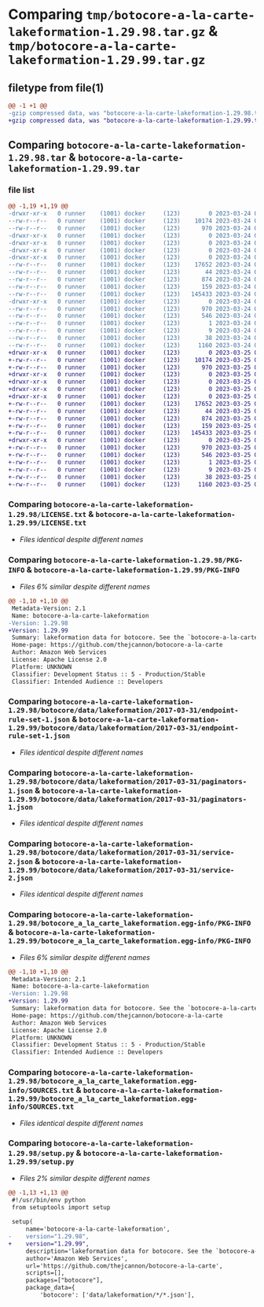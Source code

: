# Comparing `tmp/botocore-a-la-carte-lakeformation-1.29.98.tar.gz` & `tmp/botocore-a-la-carte-lakeformation-1.29.99.tar.gz`

## filetype from file(1)

```diff
@@ -1 +1 @@
-gzip compressed data, was "botocore-a-la-carte-lakeformation-1.29.98.tar", last modified: Fri Mar 24 01:24:27 2023, max compression
+gzip compressed data, was "botocore-a-la-carte-lakeformation-1.29.99.tar", last modified: Sat Mar 25 01:22:51 2023, max compression
```

## Comparing `botocore-a-la-carte-lakeformation-1.29.98.tar` & `botocore-a-la-carte-lakeformation-1.29.99.tar`

### file list

```diff
@@ -1,19 +1,19 @@
-drwxr-xr-x   0 runner    (1001) docker     (123)        0 2023-03-24 01:24:27.462021 botocore-a-la-carte-lakeformation-1.29.98/
--rw-r--r--   0 runner    (1001) docker     (123)    10174 2023-03-24 01:24:27.000000 botocore-a-la-carte-lakeformation-1.29.98/LICENSE.txt
--rw-r--r--   0 runner    (1001) docker     (123)      970 2023-03-24 01:24:27.458021 botocore-a-la-carte-lakeformation-1.29.98/PKG-INFO
-drwxr-xr-x   0 runner    (1001) docker     (123)        0 2023-03-24 01:24:27.458021 botocore-a-la-carte-lakeformation-1.29.98/botocore/
-drwxr-xr-x   0 runner    (1001) docker     (123)        0 2023-03-24 01:24:27.458021 botocore-a-la-carte-lakeformation-1.29.98/botocore/data/
-drwxr-xr-x   0 runner    (1001) docker     (123)        0 2023-03-24 01:24:27.458021 botocore-a-la-carte-lakeformation-1.29.98/botocore/data/lakeformation/
-drwxr-xr-x   0 runner    (1001) docker     (123)        0 2023-03-24 01:24:27.458021 botocore-a-la-carte-lakeformation-1.29.98/botocore/data/lakeformation/2017-03-31/
--rw-r--r--   0 runner    (1001) docker     (123)    17652 2023-03-24 01:23:57.000000 botocore-a-la-carte-lakeformation-1.29.98/botocore/data/lakeformation/2017-03-31/endpoint-rule-set-1.json
--rw-r--r--   0 runner    (1001) docker     (123)       44 2023-03-24 01:23:57.000000 botocore-a-la-carte-lakeformation-1.29.98/botocore/data/lakeformation/2017-03-31/examples-1.json
--rw-r--r--   0 runner    (1001) docker     (123)      874 2023-03-24 01:23:57.000000 botocore-a-la-carte-lakeformation-1.29.98/botocore/data/lakeformation/2017-03-31/paginators-1.json
--rw-r--r--   0 runner    (1001) docker     (123)      159 2023-03-24 01:23:57.000000 botocore-a-la-carte-lakeformation-1.29.98/botocore/data/lakeformation/2017-03-31/paginators-1.sdk-extras.json
--rw-r--r--   0 runner    (1001) docker     (123)   145433 2023-03-24 01:23:57.000000 botocore-a-la-carte-lakeformation-1.29.98/botocore/data/lakeformation/2017-03-31/service-2.json
-drwxr-xr-x   0 runner    (1001) docker     (123)        0 2023-03-24 01:24:27.458021 botocore-a-la-carte-lakeformation-1.29.98/botocore_a_la_carte_lakeformation.egg-info/
--rw-r--r--   0 runner    (1001) docker     (123)      970 2023-03-24 01:24:27.000000 botocore-a-la-carte-lakeformation-1.29.98/botocore_a_la_carte_lakeformation.egg-info/PKG-INFO
--rw-r--r--   0 runner    (1001) docker     (123)      546 2023-03-24 01:24:27.000000 botocore-a-la-carte-lakeformation-1.29.98/botocore_a_la_carte_lakeformation.egg-info/SOURCES.txt
--rw-r--r--   0 runner    (1001) docker     (123)        1 2023-03-24 01:24:27.000000 botocore-a-la-carte-lakeformation-1.29.98/botocore_a_la_carte_lakeformation.egg-info/dependency_links.txt
--rw-r--r--   0 runner    (1001) docker     (123)        9 2023-03-24 01:24:27.000000 botocore-a-la-carte-lakeformation-1.29.98/botocore_a_la_carte_lakeformation.egg-info/top_level.txt
--rw-r--r--   0 runner    (1001) docker     (123)       38 2023-03-24 01:24:27.462021 botocore-a-la-carte-lakeformation-1.29.98/setup.cfg
--rw-r--r--   0 runner    (1001) docker     (123)     1160 2023-03-24 01:24:27.000000 botocore-a-la-carte-lakeformation-1.29.98/setup.py
+drwxr-xr-x   0 runner    (1001) docker     (123)        0 2023-03-25 01:22:51.776090 botocore-a-la-carte-lakeformation-1.29.99/
+-rw-r--r--   0 runner    (1001) docker     (123)    10174 2023-03-25 01:22:51.000000 botocore-a-la-carte-lakeformation-1.29.99/LICENSE.txt
+-rw-r--r--   0 runner    (1001) docker     (123)      970 2023-03-25 01:22:51.776090 botocore-a-la-carte-lakeformation-1.29.99/PKG-INFO
+drwxr-xr-x   0 runner    (1001) docker     (123)        0 2023-03-25 01:22:51.772090 botocore-a-la-carte-lakeformation-1.29.99/botocore/
+drwxr-xr-x   0 runner    (1001) docker     (123)        0 2023-03-25 01:22:51.772090 botocore-a-la-carte-lakeformation-1.29.99/botocore/data/
+drwxr-xr-x   0 runner    (1001) docker     (123)        0 2023-03-25 01:22:51.772090 botocore-a-la-carte-lakeformation-1.29.99/botocore/data/lakeformation/
+drwxr-xr-x   0 runner    (1001) docker     (123)        0 2023-03-25 01:22:51.776090 botocore-a-la-carte-lakeformation-1.29.99/botocore/data/lakeformation/2017-03-31/
+-rw-r--r--   0 runner    (1001) docker     (123)    17652 2023-03-25 01:22:12.000000 botocore-a-la-carte-lakeformation-1.29.99/botocore/data/lakeformation/2017-03-31/endpoint-rule-set-1.json
+-rw-r--r--   0 runner    (1001) docker     (123)       44 2023-03-25 01:22:12.000000 botocore-a-la-carte-lakeformation-1.29.99/botocore/data/lakeformation/2017-03-31/examples-1.json
+-rw-r--r--   0 runner    (1001) docker     (123)      874 2023-03-25 01:22:12.000000 botocore-a-la-carte-lakeformation-1.29.99/botocore/data/lakeformation/2017-03-31/paginators-1.json
+-rw-r--r--   0 runner    (1001) docker     (123)      159 2023-03-25 01:22:12.000000 botocore-a-la-carte-lakeformation-1.29.99/botocore/data/lakeformation/2017-03-31/paginators-1.sdk-extras.json
+-rw-r--r--   0 runner    (1001) docker     (123)   145433 2023-03-25 01:22:12.000000 botocore-a-la-carte-lakeformation-1.29.99/botocore/data/lakeformation/2017-03-31/service-2.json
+drwxr-xr-x   0 runner    (1001) docker     (123)        0 2023-03-25 01:22:51.776090 botocore-a-la-carte-lakeformation-1.29.99/botocore_a_la_carte_lakeformation.egg-info/
+-rw-r--r--   0 runner    (1001) docker     (123)      970 2023-03-25 01:22:51.000000 botocore-a-la-carte-lakeformation-1.29.99/botocore_a_la_carte_lakeformation.egg-info/PKG-INFO
+-rw-r--r--   0 runner    (1001) docker     (123)      546 2023-03-25 01:22:51.000000 botocore-a-la-carte-lakeformation-1.29.99/botocore_a_la_carte_lakeformation.egg-info/SOURCES.txt
+-rw-r--r--   0 runner    (1001) docker     (123)        1 2023-03-25 01:22:51.000000 botocore-a-la-carte-lakeformation-1.29.99/botocore_a_la_carte_lakeformation.egg-info/dependency_links.txt
+-rw-r--r--   0 runner    (1001) docker     (123)        9 2023-03-25 01:22:51.000000 botocore-a-la-carte-lakeformation-1.29.99/botocore_a_la_carte_lakeformation.egg-info/top_level.txt
+-rw-r--r--   0 runner    (1001) docker     (123)       38 2023-03-25 01:22:51.776090 botocore-a-la-carte-lakeformation-1.29.99/setup.cfg
+-rw-r--r--   0 runner    (1001) docker     (123)     1160 2023-03-25 01:22:51.000000 botocore-a-la-carte-lakeformation-1.29.99/setup.py
```

### Comparing `botocore-a-la-carte-lakeformation-1.29.98/LICENSE.txt` & `botocore-a-la-carte-lakeformation-1.29.99/LICENSE.txt`

 * *Files identical despite different names*

### Comparing `botocore-a-la-carte-lakeformation-1.29.98/PKG-INFO` & `botocore-a-la-carte-lakeformation-1.29.99/PKG-INFO`

 * *Files 6% similar despite different names*

```diff
@@ -1,10 +1,10 @@
 Metadata-Version: 2.1
 Name: botocore-a-la-carte-lakeformation
-Version: 1.29.98
+Version: 1.29.99
 Summary: lakeformation data for botocore. See the `botocore-a-la-carte` package for more info.
 Home-page: https://github.com/thejcannon/botocore-a-la-carte
 Author: Amazon Web Services
 License: Apache License 2.0
 Platform: UNKNOWN
 Classifier: Development Status :: 5 - Production/Stable
 Classifier: Intended Audience :: Developers
```

### Comparing `botocore-a-la-carte-lakeformation-1.29.98/botocore/data/lakeformation/2017-03-31/endpoint-rule-set-1.json` & `botocore-a-la-carte-lakeformation-1.29.99/botocore/data/lakeformation/2017-03-31/endpoint-rule-set-1.json`

 * *Files identical despite different names*

### Comparing `botocore-a-la-carte-lakeformation-1.29.98/botocore/data/lakeformation/2017-03-31/paginators-1.json` & `botocore-a-la-carte-lakeformation-1.29.99/botocore/data/lakeformation/2017-03-31/paginators-1.json`

 * *Files identical despite different names*

### Comparing `botocore-a-la-carte-lakeformation-1.29.98/botocore/data/lakeformation/2017-03-31/service-2.json` & `botocore-a-la-carte-lakeformation-1.29.99/botocore/data/lakeformation/2017-03-31/service-2.json`

 * *Files identical despite different names*

### Comparing `botocore-a-la-carte-lakeformation-1.29.98/botocore_a_la_carte_lakeformation.egg-info/PKG-INFO` & `botocore-a-la-carte-lakeformation-1.29.99/botocore_a_la_carte_lakeformation.egg-info/PKG-INFO`

 * *Files 6% similar despite different names*

```diff
@@ -1,10 +1,10 @@
 Metadata-Version: 2.1
 Name: botocore-a-la-carte-lakeformation
-Version: 1.29.98
+Version: 1.29.99
 Summary: lakeformation data for botocore. See the `botocore-a-la-carte` package for more info.
 Home-page: https://github.com/thejcannon/botocore-a-la-carte
 Author: Amazon Web Services
 License: Apache License 2.0
 Platform: UNKNOWN
 Classifier: Development Status :: 5 - Production/Stable
 Classifier: Intended Audience :: Developers
```

### Comparing `botocore-a-la-carte-lakeformation-1.29.98/botocore_a_la_carte_lakeformation.egg-info/SOURCES.txt` & `botocore-a-la-carte-lakeformation-1.29.99/botocore_a_la_carte_lakeformation.egg-info/SOURCES.txt`

 * *Files identical despite different names*

### Comparing `botocore-a-la-carte-lakeformation-1.29.98/setup.py` & `botocore-a-la-carte-lakeformation-1.29.99/setup.py`

 * *Files 2% similar despite different names*

```diff
@@ -1,13 +1,13 @@
 #!/usr/bin/env python
 from setuptools import setup
 
 setup(
     name='botocore-a-la-carte-lakeformation',
-    version="1.29.98",
+    version="1.29.99",
     description='lakeformation data for botocore. See the `botocore-a-la-carte` package for more info.',
     author='Amazon Web Services',
     url='https://github.com/thejcannon/botocore-a-la-carte',
     scripts=[],
     packages=["botocore"],
     package_data={
         'botocore': ['data/lakeformation/*/*.json'],
```

